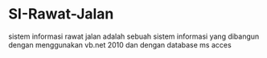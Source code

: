 # SI-Rawat-Jalan
sistem informasi rawat jalan adalah sebuah sistem informasi yang dibangun dengan menggunakan vb.net 2010 dan dengan database ms acces
